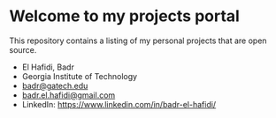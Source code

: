 # Welcome to my projects portal

This repository contains a listing of my personal projects that are open source.

- El Hafidi, Badr
- Georgia Institute of Technology
- [badr@gatech.edu](mailto:badr@gatech.edu)
- [badr.el.hafidi@gmail.com](mailto:badr.el.hafidi@gmail.com)
- LinkedIn: <https://www.linkedin.com/in/badr-el-hafidi/>

